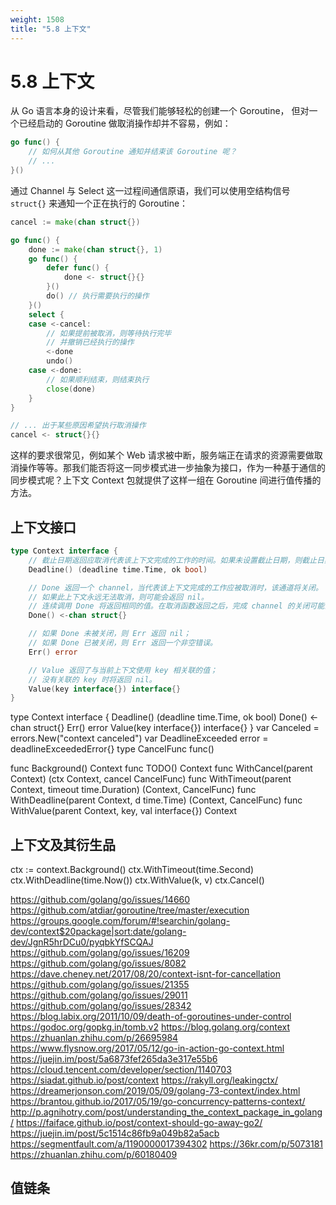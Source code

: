 ```yaml
---
weight: 1508
title: "5.8 上下文"
---
```


# 5.8 上下文

从 Go 语言本身的设计来看，尽管我们能够轻松的创建一个 Goroutine，
但对一个已经启动的 Goroutine 做取消操作却并不容易，例如：

```go
go func() {
	// 如何从其他 Goroutine 通知并结束该 Goroutine 呢？
	// ...
}()
```

通过 Channel 与 Select 这一过程间通信原语，我们可以使用空结构信号 `struct{}` 来通知一个正在执行的 Goroutine：

```go
cancel := make(chan struct{})

go func() {
	done := make(chan struct{}, 1)
	go func() {
		defer func() {
			done <- struct{}{}
		}()
		do() // 执行需要执行的操作
	}()
	select {
	case <-cancel:
		// 如果提前被取消，则等待执行完毕
		// 并撤销已经执行的操作
		<-done
		undo()
	case <-done:
		// 如果顺利结束，则结束执行
		close(done)
	}
}

// ... 出于某些原因希望执行取消操作
cancel <- struct{}{}
```

这样的要求很常见，例如某个 Web 请求被中断，服务端正在请求的资源需要做取消操作等等。那我们能否将这一同步模式进一步抽象为接口，作为一种基于通信的同步模式呢？上下文 Context 包就提供了这样一组在 Goroutine 间进行值传播的方法。

## 上下文接口

```go
type Context interface {
	// 截止日期返回应取消代表该上下文完成的工作的时间。如果未设置截止日期，则截止日期返回ok == false。连续调用Deadline会返回相同的结果。
	Deadline() (deadline time.Time, ok bool)

	// Done 返回一个 channel，当代表该上下文完成的工作应被取消时，该通道将关闭。
	// 如果此上下文永远无法取消，则可能会返回 nil。
	// 连续调用 Done 将返回相同的值。在取消函数返回之后，完成 channel 的关闭可能会异步发生。
	Done() <-chan struct{}

	// 如果 Done 未被关闭，则 Err 返回 nil；
	// 如果 Done 已被关闭，则 Err 返回一个非空错误。
	Err() error

	// Value 返回了与当前上下文使用 key 相关联的值；
	// 没有关联的 key 时将返回 nil。
	Value(key interface{}) interface{}
}
```

type Context interface {
	Deadline() (deadline time.Time, ok bool)
	Done() <-chan struct{}
	Err() error
	Value(key interface{}) interface{}
}
var Canceled = errors.New("context canceled")
var DeadlineExceeded error = deadlineExceededError{}
type CancelFunc func()

func Background() Context
func TODO() Context
func WithCancel(parent Context) (ctx Context, cancel CancelFunc)
func WithTimeout(parent Context, timeout time.Duration) (Context, CancelFunc)
func WithDeadline(parent Context, d time.Time) (Context, CancelFunc)
func WithValue(parent Context, key, val interface{}) Context

## 上下文及其衍生品

ctx := context.Background()
ctx.WithTimeout(time.Second)
ctx.WithDeadline(time.Now())
ctx.WithValue(k, v)
ctx.Cancel()

https://github.com/golang/go/issues/14660
https://github.com/atdiar/goroutine/tree/master/execution
https://groups.google.com/forum/#!searchin/golang-dev/context$20package|sort:date/golang-dev/JgnR5hrDCu0/pyqbkYfSCQAJ
https://github.com/golang/go/issues/16209
https://github.com/golang/go/issues/8082
https://dave.cheney.net/2017/08/20/context-isnt-for-cancellation
https://github.com/golang/go/issues/21355
https://github.com/golang/go/issues/29011
https://github.com/golang/go/issues/28342
https://blog.labix.org/2011/10/09/death-of-goroutines-under-control
https://godoc.org/gopkg.in/tomb.v2
https://blog.golang.org/context
https://zhuanlan.zhihu.com/p/26695984
https://www.flysnow.org/2017/05/12/go-in-action-go-context.html
https://juejin.im/post/5a6873fef265da3e317e55b6
https://cloud.tencent.com/developer/section/1140703
https://siadat.github.io/post/context
https://rakyll.org/leakingctx/
https://dreamerjonson.com/2019/05/09/golang-73-context/index.html
https://brantou.github.io/2017/05/19/go-concurrency-patterns-context/
http://p.agnihotry.com/post/understanding_the_context_package_in_golang/
https://faiface.github.io/post/context-should-go-away-go2/
https://juejin.im/post/5c1514c86fb9a049b82a5acb
https://segmentfault.com/a/1190000017394302
https://36kr.com/p/5073181
https://zhuanlan.zhihu.com/p/60180409

## 值链条
